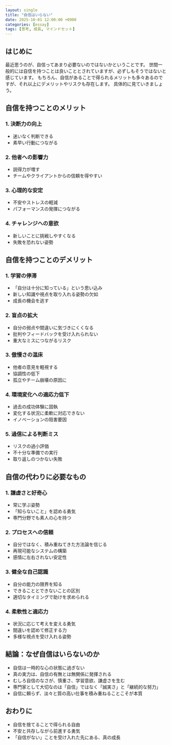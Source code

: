```yaml
---
layout: single
title: "自信はいらない"
date: 2025-10-01 12:00:00 +0900
categories: [essay]
tags: [思考, 成長, マインドセット]
---
```


## はじめに
最近思うのが、自信ってあまり必要ないのではないかということです。
世間一般的には自信を持つことは良いこととされていますが、必ずしもそうではないと感じています。
もちろん、自信があることで得られるメリットも多々あるのですが、それ以上にデメリットやリスクも存在します。
具体的に見ていきましょう。

## 自信を持つことのメリット

### 1. 決断力の向上
- 迷いなく判断できる
- 素早い行動につながる

### 2. 他者への影響力
- 説得力が増す
- チームやクライアントからの信頼を得やすい

### 3. 心理的な安定
- 不安やストレスの軽減
- パフォーマンスの発揮につながる

### 4. チャレンジへの意欲
- 新しいことに挑戦しやすくなる
- 失敗を恐れない姿勢

## 自信を持つことのデメリット

### 1. 学習の停滞
- 「自分は十分に知っている」という思い込み
- 新しい知識や視点を取り入れる姿勢の欠如
- 成長の機会を逃す

### 2. 盲点の拡大
- 自分の弱点や間違いに気づきにくくなる
- 批判やフィードバックを受け入れられない
- 重大なミスにつながるリスク

### 3. 傲慢さの温床
- 他者の意見を軽視する
- 協調性の低下
- 孤立やチーム崩壊の原因に

### 4. 環境変化への適応力低下
- 過去の成功体験に固執
- 変化する状況に柔軟に対応できない
- イノベーションの阻害要因

### 5. 過信による判断ミス
- リスクの過小評価
- 不十分な準備での実行
- 取り返しのつかない失敗

## 自信の代わりに必要なもの

### 1. 謙虚さと好奇心
- 常に学ぶ姿勢
- 「知らないこと」を認める勇気
- 専門分野でも素人の心を持つ

### 2. プロセスへの信頼
- 自分ではなく、積み重ねてきた方法論を信じる
- 再現可能なシステムの構築
- 感情に左右されない安定性

### 3. 健全な自己認識
- 自分の能力の限界を知る
- できることとできないことの区別
- 適切なタイミングで助けを求められる

### 4. 柔軟性と適応力
- 状況に応じて考えを変える勇気
- 間違いを認めて修正する力
- 多様な視点を受け入れる姿勢

## 結論：なぜ自信はいらないのか

- 自信は一時的な心の状態に過ぎない
- 真の実力は、自信の有無とは無関係に発揮される
- むしろ自信のなさが、慎重さ、学習意欲、謙虚さを生む
- 専門家として大切なのは「自信」ではなく「誠実さ」と「継続的な努力」
- 自信に頼らず、淡々と質の高い仕事を積み重ねることこそが本質

## おわりに
- 自信を捨てることで得られる自由
- 不安と共存しながら前進する勇気
- 「自信がない」ことを受け入れた先にある、真の成長